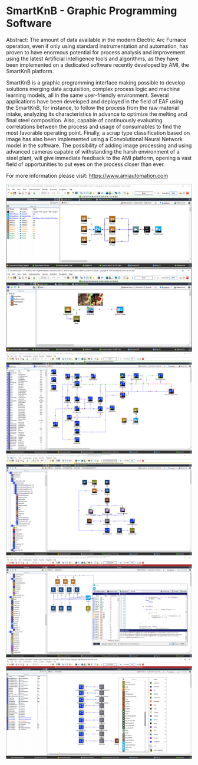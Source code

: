 # SmartKnB - Graphic Programming Software

Abstract: The amount of data available in the modern Electric Arc Furnace operation, even if only using standard instrumentation and automation, has proven to have enormous potential for process analysis and improvement using the latest Artificial Intelligence tools and algorithms, as they have been implemented on a dedicated software recently developed by AMI, the SmartKnB platform.

SmartKnB is a graphic programming interface making possible to develop solutions merging data acquisition, complex process logic and machine learning models, all in the same user-friendly environment. Several applications have been developed and deployed in the field of EAF using the SmartKnB, for instance, to follow the process from the raw material intake, analyzing its characteristics in advance to optimize the melting and final steel composition. Also, capable of continuously evaluating correlations between the process and usage of consumables to find the most favorable operating point. Finally, a scrap type classification based on image has also been implemented using a Convolutional Neural Network model in the software. The possibility of adding image processing and using advanced cameras capable of withstanding the harsh environment of a steel plant, will give immediate feedback to the AMI platform, opening a vast field of opportunities to put eyes on the process closer than ever.

For more information please visit:
https://www.amiautomation.com

![SmartKnB](/0.png?raw=true "SmartKnB")
![SmartKnB](/1.png?raw=true "SmartKnB")
![SmartKnB](/2.png?raw=true "SmartKnB")
![SmartKnB](/3.png?raw=true "SmartKnB")
![SmartKnB](/4.png?raw=true "SmartKnB")
![SmartKnB](/5.png?raw=true "SmartKnB")